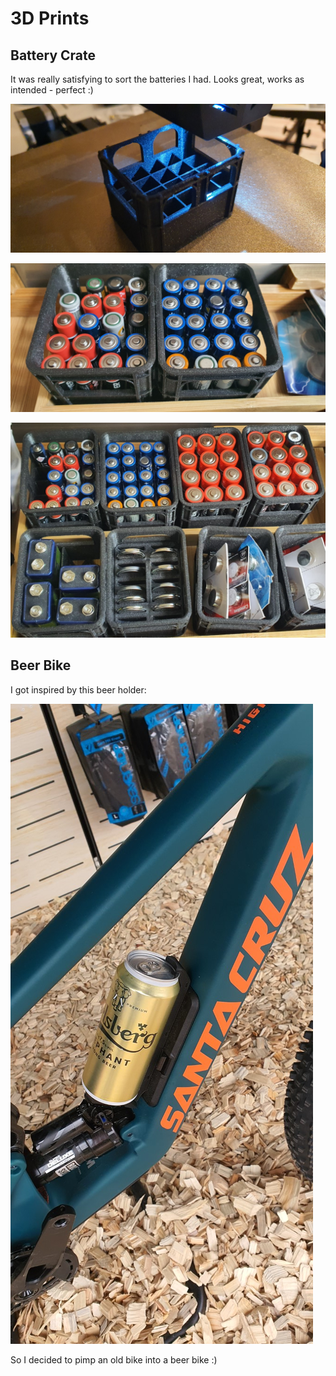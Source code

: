 # 3D Prints

## Battery Crate

It was really satisfying to sort the batteries I had. Looks great, works as intended - perfect :)

![Battery Crate](_3d-battery1.jpg)

![Battery Crate](_3d-battery2.jpg)

![Battery Crate](_3d-battery3.jpg)

## Beer Bike

I got inspired by this beer holder:

![_beer-bike.jpg](_beer-bike.jpg)

So I decided to pimp an old bike into a beer bike :)
